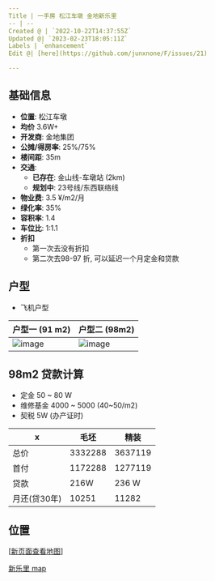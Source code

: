 ```yaml
---
Title | 一手房 松江车墩 金地新乐里
-- | --
Created @ | `2022-10-22T14:37:55Z`
Updated @| `2023-02-23T18:05:11Z`
Labels | `enhancement`
Edit @| [here](https://github.com/junxnone/F/issues/21)

---
```

## 基础信息

- **位置**: 松江车墩
- **均价** 3.6W+
- **开发商**: 金地集团
- **公摊/得房率**: 25%/75%
- **楼间距**: 35m
- **交通**: 
  - **已存在**: 金山线-车墩站 (2km)
  - **规划中**: 23号线/东西联络线
- **物业费**: 3.5 ¥/m2/月
- **绿化率**: 35%
- **容积率**: 1.4
- **车位比**: 1:1.1
- **折扣**
  - 第一次去没有折扣
  - 第二次去98-97 折, 可以延迟一个月定金和贷款

## 户型

- 飞机户型

户型一 (91 m2)| 户型二 (98m2)
-- | --
![image](https://user-images.githubusercontent.com/2216970/197346253-910af333-dd34-4f65-8b85-60ac4fb074ac.png) | ![image](https://user-images.githubusercontent.com/2216970/197346067-3851f6be-3af9-4abc-80df-09abcd1ef4f7.png)

## 98m2 贷款计算
- 定金 50 ~ 80 W
- 维修基金 4000 ~ 5000 (40~50/m2)
- 契税 5W (办产证时)


x | 毛坯 | 精装
-- | -- | --
总价 | 3332288 | 3637119
首付 | 1172288 | 1277119
贷款 | 216W | 236 W
月还(贷30年)| 10251 | 11282

## 位置
[[新页面查看地图](https://junxnone.github.io/fmap/at/xll)]

[新乐里 map](https://junxnone.github.io/fmap/at/xll ':include :type=iframe width=100% height=1200px')

